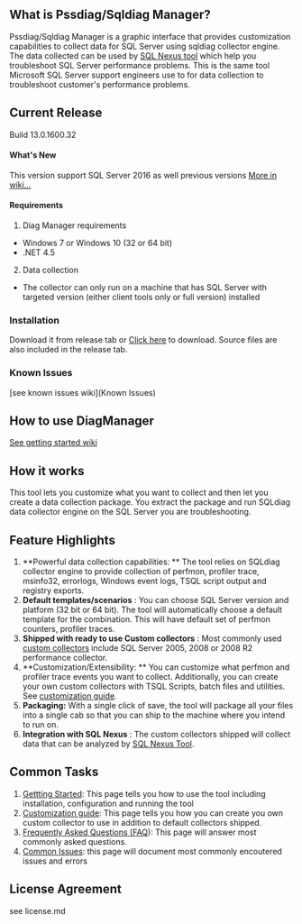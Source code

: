 ## What is Pssdiag/Sqldiag Manager?
Pssdiag/Sqldiag Manager is a graphic interface that provides customization capabilities to collect data for SQL Server using sqldiag collector engine. The data collected can be used by [SQL Nexus tool](http://sqlnexus.codeplex.com/)  which help you troubleshoot SQL Server performance problems.  This is the same tool Microsoft SQL Server support engineers use to for data collection to troubleshoot customer's performance problems.

## Current Release
 Build 13.0.1600.32

#### **What's New**
This version support SQL Server 2016 as well previous versions
[More in wiki...](https://github.com/Microsoft/DiagManager/wiki/What's-New)

#### **Requirements**
1. Diag Manager requirements
  - Windows 7 or Windows 10 (32 or 64 bit)
  - .NET 4.5 
2. Data collection
  - The collector can only run on a machine that has SQL Server with targeted version (either client tools only or full version) installed

### **Installation**
Download it from release tab or [Click here](https://github.com/Microsoft/DiagManager/files/690279/DiagManager13.0.1600.32.zip) to download.  Source files are also included in the release tab.
### **Known Issues**
[see known issues wiki](Known Issues)

## **How to use DiagManager**
[See getting started wiki](https://github.com/Microsoft/DiagManager/wiki/Getting-Started)

## How it works
This tool lets you customize what you want to collect and then let you create a data collection package. You extract the package and run SQLdiag data collector engine on the SQL Server you are troubleshooting.

## Feature Highlights

1. **Powerful data collection capabilities: ** The tool relies on SQLdiag collector engine to provide collection of perfmon, profiler trace, msinfo32, errorlogs, Windows event logs, TSQL script output and registry exports.
2. **Default templates/scenarios** : You can choose SQL Server version and platform (32 bit or 64 bit). The tool will automatically choose a default template for the combination. This will have default set of perfmon counters, profiler traces.
3. **Shipped with ready to use Custom collectors** :  Most commonly used [custom collectors](https://github.com/Microsoft/DiagManager/wiki/Custom-Collector) include SQL Server 2005, 2008 or 2008 R2 performance collector.
4. **Customization/Extensibility: ** You can customize what perfmon and profiler trace events you want to collect.   Additionally, you can create your own custom collectors with TSQL Scripts, batch files and utilities.   See [customization guide](https://github.com/Microsoft/DiagManager/wiki/Creating-Custom-Collectors).
5. **Packaging:** With a single click of save, the tool will package all your files into a single cab so that you can ship to the machine where you intend to run on.
6. **Integration with SQL Nexus** :  The custom collectors shipped will collect data that can be analyzed by [SQL Nexus Tool](https://github.com/Microsoft/SqlNexus).

## Common Tasks

1. [Gettting Started](https://github.com/Microsoft/DiagManager/wiki/Getting-Started):  This page tells you how to use the tool including installation, configuration and running the tool
2. [Customization guide](https://github.com/Microsoft/DiagManager/wiki/Creating-Custom-Collectors):  This page tells you how you can create you own custom collector to use in addition to default collectors shipped.
4. [Frequently Asked Questions (FAQ](https://github.com/Microsoft/DiagManager/wiki/Frequently-Asked-Questions)):  This page will answer most commonly asked questions.
5. [Common Issues](https://github.com/Microsoft/DiagManager/wiki/Known-Issues):  this page will document most commonly encoutered issues and errors



## License Agreement
see license.md
